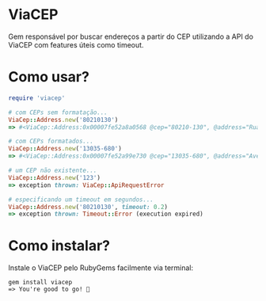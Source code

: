 # ViaCEP
Gem responsável por buscar endereços a partir do CEP utilizando a API do ViaCEP com features úteis como timeout.

# Como usar?

```ruby
require 'viacep'

# com CEPs sem formatação...
ViaCep::Address.new('80210130')
=> #<ViaCep::Address:0x00007fe52a8a0568 @cep="80210-130", @address="Rua José Ananias Mauad", @neighborhood="Jardim Botânico", @city="Curitiba", @state="PR", @ibge="4106902", @gia="">

# com CEPs formatados...
ViaCep::Address.new('13035-680')
=> #<ViaCep::Address:0x00007fe52a99e730 @cep="13035-680", @address="Avenida João Jorge", @neighborhood="Vila Industrial", @city="Campinas", @state="SP", @ibge="3509502", @gia="2446">

# um CEP não existente...
ViaCep::Address.new('123')
=> exception thrown: ViaCep::ApiRequestError

# especificando um timeout em segundos...
ViaCep::Address.new('80210130', timeout: 0.2)
=> exception thrown: Timeout::Error (execution expired)
```

# Como instalar?
Instale o ViaCEP pelo RubyGems facilmente via terminal:
```
gem install viacep
=> You're good to go! 🚀
```
